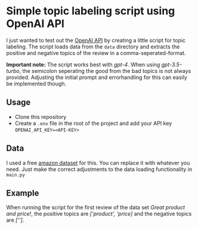 # Simple topic labeling script using OpenAI API

I just wanted to test out the [OpenAI API](https://platform.openai.com/docs/introduction) by creating a little script for topic labeling. The script loads data from the `data` directory and extracts the positive and negative topics of the review in a comma-seperated-format.

**Important note:** The script works best with *gpt-4*. When using *gpt-3.5-turbo*, the semicolon seperating the good from the bad topics is not always provided. Adjusting the initial prompt and errorhandling for this can easily be implemented though.

## Usage

- Clone this repository
- Create a `.env` file in the root of the project and add your API key `OPENAI_API_KEY=<API-KEY>`

## Data

 I used a free [amazon dataset](https://cseweb.ucsd.edu/~jmcauley/datasets/amazon_v2/) for this. You can replace it with whatever you need. Just make the correct adjustments to the data loading functionality in `main.py`

 ## Example

 When running the script for the first review of the data set *Great product and price!*, the positive topics are *['product', 'price]* and the negative topics are *['']*.

